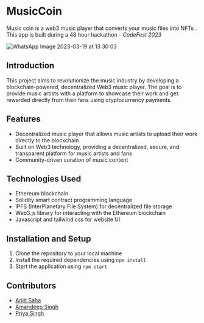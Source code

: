 # MusicCoin 
Music coin is a web3 music player that converts your music files into NFTs .
This app is built during a 48 hour hackathon - *CodeFest 2023*

![WhatsApp Image 2023-03-19 at 13 30 03](https://user-images.githubusercontent.com/107784525/226164768-0bb41bdb-3e7e-4c4b-9bc1-b928e81c1203.jpeg)


## Introduction
This project aims to revolutionize the music industry by developing a blockchain-powered, decentralized Web3 music player. The goal is to provide music artists with a platform to showcase their work and get rewarded directly from their fans using cryptocurrency payments.

## Features
* Decentralized music player that allows music artists to upload their work directly to the blockchain
* Built on Web3 technology, providing a decentralized, secure, and transparent platform for music artists and fans
* Community-driven curation of music content

## Technologies Used
* Ethereum blockchain
* Solidity smart contract programming language
* IPFS (InterPlanetary File System) for decentralized file storage
* Web3.js library for interacting with the Ethereum blockchain
* Javascript and tailwind css for website UI

## Installation and Setup
1. Clone the repository to your local machine
2. Install the required dependencies using `npm install`
3. Start the application using `npm start`


## Contributors
* [Arijit Saha](http://github.com/rohanroc)
* [Amandeep Singh](https://github.com/amandeep404)
* [Priya Singh](https://github.com/PriyaSingh03)

